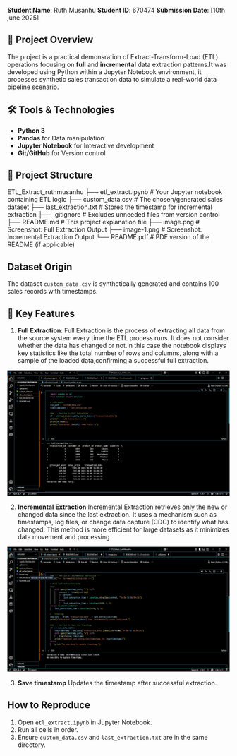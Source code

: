**Student Name**: Ruth Musanhu
**Student ID**: 670474 
**Submission Date**: [10th june 2025]


## 📌 Project Overview
The project is a practical demonsration of Extract-Transform-Load (ETL) operations focusing on **full** and **incremental** data extraction patterns.It was developed using Python within a Jupyter Notebook environment, it processes synthetic sales transaction data to simulate a real-world data pipeline scenario.


## 🛠️ Tools & Technologies
- **Python 3**
- **Pandas** for Data manipulation
- **Jupyter Notebook** for Interactive development
- **Git/GitHub** for Version control

## 📂 Project Structure
ETL_Extract_ruthmusanhu
├── etl_extract.ipynb         # Your Jupyter notebook containing ETL logic
├── custom_data.csv           # The chosen/generated sales dataset
├── last_extraction.txt       # Stores the timestamp for incremental extraction
├── .gitignore                # Excludes unneeded files from version control
├── README.md                 # This project explanation file
├── image.png               # Screenshot: Full Extraction Output
├── image-1.png               # Screenshot: Incremental Extraction Output
└── README.pdf                # PDF version of the README (if applicable)


## Dataset Origin
The dataset `custom_data.csv` is synthetically generated and contains 100 sales records with timestamps.




## 🧩 Key Features
1. **Full Extraction**:
Full Extraction is the process of extracting all data from the source system every time the ETL process runs. It does not consider whether the data has changed or not.In this case the  notebook displays key statistics like the total number of rows and columns, along with a sample of the loaded data,confirming a successful full extraction.

![alt text](image.png)


2. **Incremental Extraction**
Incremental Extraction retrieves only the new or changed data since the last extraction. It uses a mechanism such as timestamps, log files, or change data capture (CDC) to identify what has changed. This method is more efficient for large datasets as it minimizes data movement and processing


![alt text](image-1.png)

3. **Save timestamp**
Updates the timestamp after successful extraction.


## How to Reproduce
1. Open `etl_extract.ipynb` in Jupyter Notebook.
2. Run all cells in order.
3. Ensure `custom_data.csv` and `last_extraction.txt` are in the same directory.





